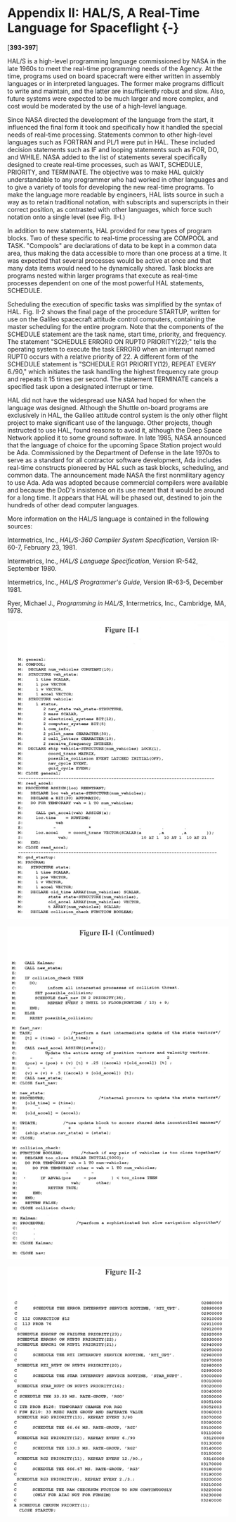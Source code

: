 # Appendix II: HAL/S, A Real-Time Language for Spaceflight {-}

\[**393-397**\]

HAL/S is a high-level programming language commissioned by NASA in the
late 1960s to meet the real-time programming needs of the Agency. At the
time, programs used on board spacecraft were either written in assembly
languages or in interpreted languages. The former make programs
difficult to write and maintain, and the latter are insufficiently
robust and slow. Also, future systems were expected to be much larger
and more complex, and cost would be moderated by the use of a high-level
language.

Since NASA directed the development of the language from the start, it
influenced the final form it took and specifically how it handled the
special needs of real-time processing. Statements common to other
high-level languages such as FORTRAN and PL/1 were put in HAL. These
included decision statements such as IF and looping statements such as
FOR, DO, and WHILE. NASA added to the list of statements several
specifically designed to create real-time processes, such as WAIT,
SCHEDULE, PRIORITY, and TERMINATE. The objective was to make HAL quickly
understandable to any programmer who had worked in other languages and
to give a variety of tools for developing the new real-time programs. To
make the language more readable by engineers, HAL lists source in such a
way as to retain traditional notation, with subscripts and superscripts
in their correct position, as contrasted with other languages, which
force such notation onto a single level (see Fig. II-I.)

In addition to new statements, HAL provided for new types of program
blocks. Two of these specific to real-time processing are COMPOOL and
TASK. "Compools" are declarations of data to be kept in a common data
area, thus making the data accessible to more than one process at a
time. It was expected that several processes would be active at once and
that many data items would need to he dynamically shared. Task blocks
are programs nested within larger programs that execute as real-time
processes dependent on one of the most powerful HAL statements,
SCHEDULE.

Scheduling the execution of specific tasks was simplified by the syntax
of HAL. Fig. II-2 shows the final page of the procedure STARTUP, written
for use on the Galileo spacecraft attitude control computers, containing
the master scheduling for the entire program. Note that the components
of the SCHEDULE statement are the task name, start time, priority, and
frequency. The statement "SCHEDULE ERROR0 ON RUPT0 PRIORITY(22);" tells
the operating system to execute the task ERROR0 when an interrupt named
RUPT0 occurs with a relative priority of 22. A different form of the
SCHEDULE statement is "SCHEDULE RG1 PRIORITY(12), REPEAT EVERY 6./90,"
which initiates the task handling the highest frequency rate group and
repeats it 15 times per second. The statement TERMINATE cancels a
specified task upon a designated interrupt or time.

HAL did not have the widespread use NASA had hoped for when the language
was designed. Although the Shuttle on-board programs are exclusively in
HAL, the Galileo attitude control system is the only other flight
project to make significant use of the language. Other projects, though
instructed to use HAL, found reasons to avoid it, although the Deep
Space Network applied it to some ground software. In late 1985, NASA
announced that the language of choice for the upcoming Space Station
project would be Ada. Commissioned by the Department of Defense in the
late 1970s to serve as a standard for all contractor software
development, Ada includes real-time constructs pioneered by HAL such as
task blocks, scheduling, and common data. The announcement made NASA the
first nonmilitary agency to use Ada. Ada was adopted because commercial
compilers were available and because the DoD's insistence on its use
meant that it would be around for a long time. It appears that HAL will
be phased out, destined to join the hundreds of other dead computer
languages.

More information on the HAL/S language is contained in the following
sources:

Intermetrics, Inc., *HAL/S-360 Compiler System Specification*,
Version IR-60-7, February 23, 1981.

Intermetrics, Inc., *HAL/S Language Specification*,
Version IR-542, September 1980.

Intermetrics, Inc., *HAL/S Programmer's Guide*,
Version IR-63-5, December 1981.

Ryer, Michael J., *Programming in HAL/S*, Intermetrics, Inc.,
Cambridge, MA, 1978.

![Figure II-1](images/p395.jpg)

![Figure II-I (Continued)](images/p396.jpg)

![Figure II-2](images/p397.jpg)
